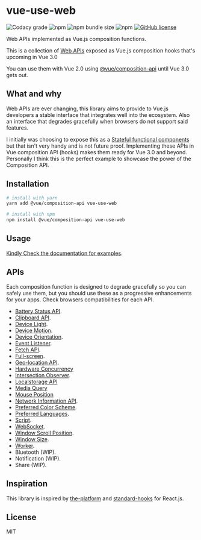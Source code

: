 # vue-use-web

<p align="center">

![Codacy grade](https://img.shields.io/codacy/grade/887df16ab5c6455c8b14aba6133220ab?style=flat-square)
![npm](https://img.shields.io/npm/v/vue-use-web?style=flat-square)
![npm bundle size](https://img.shields.io/bundlephobia/minzip/vue-use-web?style=flat-square)
![npm](https://img.shields.io/npm/dm/vue-use-web?style=flat-square)
[![GitHub license](https://img.shields.io/github/license/logaretm/vue-use-web?style=flat-square)](https://github.com/logaretm/vue-use-web/blob/master/LICENSE)

</p>

Web APIs implemented as Vue.js composition functions.

This is a collection of [Web APIs](https://developer.mozilla.org/en-US/docs/Web/API) exposed as Vue.js composition hooks that's upcoming in Vue 3.0

You can use them with Vue 2.0 using [@vue/composition-api](https://github.com/vuejs/composition-api) until Vue 3.0 gets out.

## What and why

Web APIs are ever changing, this library aims to provide to Vue.js developers a stable interface that integrates well into the ecosystem. Also an interface that degrades gracefully when browsers do not support said features.

I initially was choosing to expose this as a [Stateful functional components](https://logaretm.com/blog/2019-06-29-stateful-functional-components/) but that isn't very handy and is not future proof. Implementing these APIs in Vue composition API (hooks) makes them ready for Vue 3.0 and beyond. Personally I think this is the perfect example to showcase the power of the Composition API.

## Installation

```bash
# install with yarn
yarn add @vue/composition-api vue-use-web

# install with npm
npm install @vue/composition-api vue-use-web
```

## Usage

[Kindly Check the documentation for examples](https://logaretm.github.io/vue-use-web/).

## APIs

Each composition function is designed to degrade gracefully so you can safely use them, but you should use these as a progressive enhancements for your apps. Check browsers compatibilities for each API.

- [Battery Status API](https://logaretm.github.io/vue-use-web/functions/battery.html).
- [Clipboard API](https://logaretm.github.io/vue-use-web/functions/clipboard.html).
- [Device Light](https://logaretm.github.io/vue-use-web/functions/device-light.html).
- [Device Motion](https://logaretm.github.io/vue-use-web/functions/device-motion.html).
- [Device Orientation](https://logaretm.github.io/vue-use-web/functions/device-orientation.html).
- [Event Listener](https://logaretm.github.io/vue-use-web/functions/event-listener.html).
- [Fetch API](https://logaretm.github.io/vue-use-web/functions/fetch.html).
- [Full-screen](https://logaretm.github.io/vue-use-web/functions/fullscreen.html).
- [Geo-location API](https://logaretm.github.io/vue-use-web/functions/geolocation.html).
- [Hardware Concurrency](https://logaretm.github.io/vue-use-web/functions/hardware-concurrency.html)
- [Intersection Observer](https://logaretm.github.io/vue-use-web/functions/intersection-observer.html).
- [Localstorage API](https://logaretm.github.io/vue-use-web/functions/local-storage.html)
- [Media Query](https://logaretm.github.io/vue-use-web/functions/media-query.html)
- [Mouse Position](https://logaretm.github.io/vue-use-web/functions/mouse-position.html)
- [Network Information API](https://logaretm.github.io/vue-use-web/functions/network.html).
- [Preferred Color Scheme](https://logaretm.github.io/vue-use-web/functions/preferred-color-scheme.html).
- [Preferred Languages](https://logaretm.github.io/vue-use-web/functions/preferred-languages.html).
- [Script](https://logaretm.github.io/vue-use-web/functions/script.html).
- [WebSocket](https://logaretm.github.io/vue-use-web/functions/websocket.html).
- [Window Scroll Position](https://logaretm.github.io/vue-use-web/functions/scroll-position.html).
- [Window Size](https://logaretm.github.io/vue-use-web/functions/window-size.html).
- [Worker](https://logaretm.github.io/vue-use-web/functions/worker.html).
- Bluetooth (WIP).
- Notification (WIP).
- Share (WIP).

## Inspiration

This library is inspired by [the-platform](https://github.com/palmerhq/the-platform) and [standard-hooks](https://github.com/kripod/standard-hooks) for React.js.

## License

MIT
